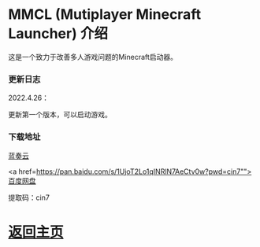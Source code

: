 # MMCL (Mutiplayer Minecraft Launcher) 介绍

这是一个致力于改善多人游戏问题的Minecraft启动器。

### 更新日志

2022.4.26：

更新第一个版本，可以启动游戏。

### 下载地址

<a href="https://wwi.lanzoup.com/iMHig03smjud">蓝奏云</a>

<a href=https://pan.baidu.com/s/1UjoT2Lo1qINRlN7AeCtv0w?pwd=cin7"">百度网盘</a> 

<p>提取码：cin7</p>

# <a href="/">返回主页</a>
